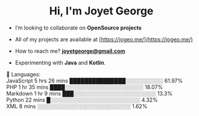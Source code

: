<h1 align="center">Hi, I'm Joyet George</h1>

-  I’m looking to collaborate on **OpenSource projects**

-  All of my projects are available at [https://jogeo.me/](https://jogeo.me/)

-  How to reach me? **joyetgeorge@gmail.com**

-  Experimenting with **Java** and **Kotlin**.

💬 Languages: <br>
JavaScript               5 hrs 26 mins       ███████████████░░░░░░░░░░   61.97%<br>
PHP                      1 hr 35 mins        ████░░░░░░░░░░░░░░░░░░░░░   18.07%<br>
Markdown                 1 hr 9 mins         ███░░░░░░░░░░░░░░░░░░░░░░   13.3%<br>
Python                   22 mins             █░░░░░░░░░░░░░░░░░░░░░░░░   4.32%<br>
XML                      8 mins              ░░░░░░░░░░░░░░░░░░░░░░░░░   1.62%<br>
